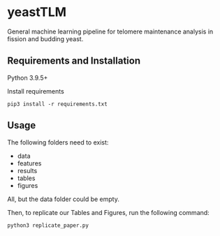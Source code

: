 # yeastTLM
General machine learning pipeline for telomere maintenance analysis in fission and budding yeast.

## Requirements and Installation
Python 3.9.5+

Install requirements
```
pip3 install -r requirements.txt
```

## Usage
The following folders need to exist: 

- data 
- features
- results
- tables
- figures

All, but the data folder could be empty. 

Then, to replicate our Tables and Figures, run the following command:
```
python3 replicate_paper.py
```
